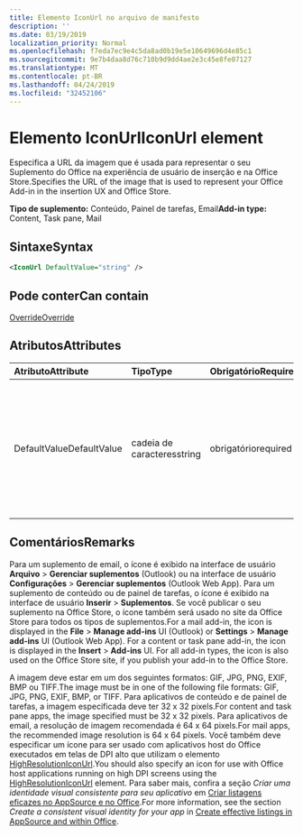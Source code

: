 ```yaml
---
title: Elemento IconUrl no arquivo de manifesto
description: ''
ms.date: 03/19/2019
localization_priority: Normal
ms.openlocfilehash: f7eda7ec9e4c5da8ad0b19e5e10649696d4e85c1
ms.sourcegitcommit: 9e7b4daa8d76c710b9d9dd4ae2e3c45e8fe07127
ms.translationtype: MT
ms.contentlocale: pt-BR
ms.lasthandoff: 04/24/2019
ms.locfileid: "32452106"
---
```

# <a name="iconurl-element"></a><span data-ttu-id="b22ed-102">Elemento IconUrl</span><span class="sxs-lookup"><span data-stu-id="b22ed-102">IconUrl element</span></span>

<span data-ttu-id="b22ed-103">Especifica a URL da imagem que é usada para representar o seu Suplemento do Office na experiência de usuário de inserção e na Office Store.</span><span class="sxs-lookup"><span data-stu-id="b22ed-103">Specifies the URL of the image that is used to represent your Office Add-in in the insertion UX and Office Store.</span></span>

<span data-ttu-id="b22ed-104">**Tipo de suplemento:** Conteúdo, Painel de tarefas, Email</span><span class="sxs-lookup"><span data-stu-id="b22ed-104">**Add-in type:** Content, Task pane, Mail</span></span>

## <a name="syntax"></a><span data-ttu-id="b22ed-105">Sintaxe</span><span class="sxs-lookup"><span data-stu-id="b22ed-105">Syntax</span></span>

```XML
<IconUrl DefaultValue="string" />
```

## <a name="can-contain"></a><span data-ttu-id="b22ed-106">Pode conter</span><span class="sxs-lookup"><span data-stu-id="b22ed-106">Can contain</span></span>

[<span data-ttu-id="b22ed-107">Override</span><span class="sxs-lookup"><span data-stu-id="b22ed-107">Override</span></span>](override.md)

## <a name="attributes"></a><span data-ttu-id="b22ed-108">Atributos</span><span class="sxs-lookup"><span data-stu-id="b22ed-108">Attributes</span></span>

|<span data-ttu-id="b22ed-109">**Atributo**</span><span class="sxs-lookup"><span data-stu-id="b22ed-109">**Attribute**</span></span>|<span data-ttu-id="b22ed-110">**Tipo**</span><span class="sxs-lookup"><span data-stu-id="b22ed-110">**Type**</span></span>|<span data-ttu-id="b22ed-111">**Obrigatório**</span><span class="sxs-lookup"><span data-stu-id="b22ed-111">**Required**</span></span>|<span data-ttu-id="b22ed-112">**Descrição**</span><span class="sxs-lookup"><span data-stu-id="b22ed-112">**Description**</span></span>|
|:-----|:-----|:-----|:-----|
|<span data-ttu-id="b22ed-113">DefaultValue</span><span class="sxs-lookup"><span data-stu-id="b22ed-113">DefaultValue</span></span>|<span data-ttu-id="b22ed-114">cadeia de caracteres</span><span class="sxs-lookup"><span data-stu-id="b22ed-114">string</span></span>|<span data-ttu-id="b22ed-115">obrigatório</span><span class="sxs-lookup"><span data-stu-id="b22ed-115">required</span></span>|<span data-ttu-id="b22ed-116">Especifica o valor padrão para essa configuração, expresso para a localidade especificada no elemento [DefaultLocale](defaultlocale.md).</span><span class="sxs-lookup"><span data-stu-id="b22ed-116">Specifies the default value for this setting, expressed for the locale specified in the [DefaultLocale](defaultlocale.md) element.</span></span>|

## <a name="remarks"></a><span data-ttu-id="b22ed-117">Comentários</span><span class="sxs-lookup"><span data-stu-id="b22ed-117">Remarks</span></span>

<span data-ttu-id="b22ed-p101">Para um suplemento de email, o ícone é exibido na interface de usuário **Arquivo**  >  **Gerenciar suplementos** (Outlook) ou na interface de usuário **Configurações**  >  **Gerenciar suplementos** (Outlook Web App). Para um suplemento de conteúdo ou de painel de tarefas, o ícone é exibido na interface de usuário **Inserir**  >  **Suplementos**. Se você publicar o seu suplemento na Office Store, o ícone também será usado no site da Office Store para todos os tipos de suplementos.</span><span class="sxs-lookup"><span data-stu-id="b22ed-p101">For a mail add-in, the icon is displayed in the  **File** > **Manage add-ins** UI (Outlook) or **Settings** > **Manage add-ins** UI (Outlook Web App). For a content or task pane add-in, the icon is displayed in the **Insert** > **Add-ins** UI. For all add-in types, the icon is also used on the Office Store site, if you publish your add-in to the Office Store.</span></span>

<span data-ttu-id="b22ed-121">A imagem deve estar em um dos seguintes formatos: GIF, JPG, PNG, EXIF, BMP ou TIFF.</span><span class="sxs-lookup"><span data-stu-id="b22ed-121">The image must be in one of the following file formats: GIF, JPG, PNG, EXIF, BMP, or TIFF.</span></span> <span data-ttu-id="b22ed-122">Para aplicativos de conteúdo e de painel de tarefas, a imagem especificada deve ter 32 x 32 pixels.</span><span class="sxs-lookup"><span data-stu-id="b22ed-122">For content and task pane apps, the image specified must be 32 x 32 pixels.</span></span> <span data-ttu-id="b22ed-123">Para aplicativos de email, a resolução de imagem recomendada é 64 x 64 pixels.</span><span class="sxs-lookup"><span data-stu-id="b22ed-123">For mail apps, the recommended image resolution is 64 x 64 pixels.</span></span> <span data-ttu-id="b22ed-124">Você também deve especificar um ícone para ser usado com aplicativos host do Office executados em telas de DPI alto que utilizam o elemento [HighResolutionIconUrl](highresolutioniconurl.md).</span><span class="sxs-lookup"><span data-stu-id="b22ed-124">You should also specify an icon for use with Office host applications running on high DPI screens using the [HighResolutionIconUrl](highresolutioniconurl.md) element.</span></span> <span data-ttu-id="b22ed-125">Para saber mais, confira a seção _Criar uma identidade visual consistente para seu aplicativo_ em [Criar listagens eficazes no AppSource e no Office](/office/dev/store/create-effective-office-store-listings#create-a-consistent-visual-identity).</span><span class="sxs-lookup"><span data-stu-id="b22ed-125">For more information, see the section _Create a consistent visual identity for your app_ in [Create effective listings in AppSource and within Office](/office/dev/store/create-effective-office-store-listings#create-a-consistent-visual-identity).</span></span>
